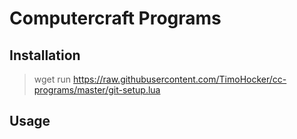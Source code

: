 # Computercraft Programs

## Installation

> wget run https://raw.githubusercontent.com/TimoHocker/cc-programs/master/git-setup.lua

## Usage

